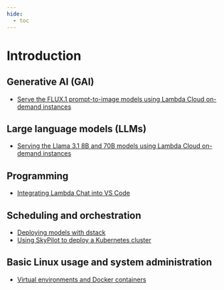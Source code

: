 ```yaml
---
hide:
  - toc
---
```


# Introduction

## Generative AI (GAI)

- [Serve the FLUX.1 prompt-to-image models using Lambda Cloud on-demand
  instances](generative-ai/flux-prompt-to-image.md)

## Large language models (LLMs)

- [Serving the Llama 3.1 8B and 70B models using Lambda Cloud on-demand instances](large-language-models/serving-llama-3-1-docker.md)

## Programming

- [Integrating Lambda Chat into VS Code](programming/vs-code-lambda-chat.md)

## Scheduling and orchestration

- [Deploying models with dstack](scheduling-and-orchestration/deploying-models-with-dstack.md)
- [Using SkyPilot to deploy a Kubernetes cluster](scheduling-and-orchestration/skypilot-deploy-kubernetes.md)

## Basic Linux usage and system administration

- [Virtual environments and Docker containers](programming/virtual-environments-containers.md)
